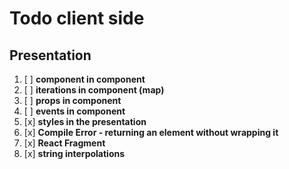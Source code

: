 # Todo client side

## Presentation

1. [ ] **component in component**
2. [ ] **iterations in component (map)**
3. [ ] **props in component**
4. [ ] **events in component**
5. [x] **styles in the presentation**
6. [x] **Compile Error - returning an element without wrapping it**
7. [x] **React Fragment**
8. [x] **string interpolations**
